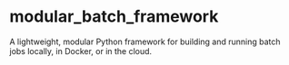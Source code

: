 # modular_batch_framework
A lightweight, modular Python framework for building and running batch jobs locally, in Docker, or in the cloud.
